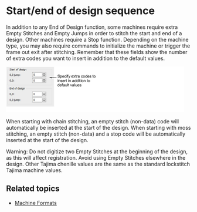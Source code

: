 # Start/end of design sequence

In addition to any End of Design function, some machines require extra Empty Stitches and Empty Jumps in order to stitch the start and end of a design. Other machines require a Stop function. Depending on the machine type, you may also require commands to initialize the machine or trigger the frame out exit after stitching. Remember that these fields show the number of extra codes you want to insert in addition to the default values.

![chenille_output00048.png](assets/chenille_output00048.png)

When starting with chain stitching, an empty stitch (non-data) code will automatically be inserted at the start of the design. When starting with moss stitching, an empty stitch (non-data) and a stop code will be automatically inserted at the start of the design.

Warning: Do not digitize two Empty Stitches at the beginning of the design, as this will affect registration. Avoid using Empty Stitches elsewhere in the design. Other Tajima chenille values are the same as the standard lockstitch Tajima machine values.

## Related topics

- [Machine Formats](../../Setup/machines/Machine_Formats)
